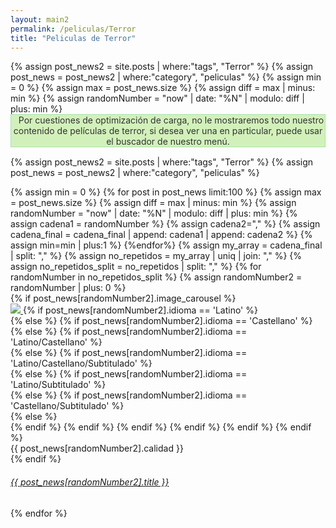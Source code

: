 ```yaml
---
layout: main2
permalink: /peliculas/Terror
title: "Peliculas de Terror"
---
```


<main class="home" id="post" role="main" itemprop="mainContentOfPage" itemscope="itemscope" itemtype="http://schema.org/Blog">
   {% assign post_news2 = site.posts | where:"tags", "Terror" %}
   {% assign post_news = post_news2 | where:"category", "peliculas" %}
     {% assign min = 0 %}
            {% assign max = post_news.size %}
            {% assign diff = max | minus: min %}
            {% assign randomNumber = "now" | date: "%N" | modulo: diff | plus: min %}
		<div id="portada_index" style="display:none;height: 400px;background-image: linear-gradient(0deg, rgb(17, 17, 17) 0%, rgba(0,0,0,0.7175245098039216) 49%, rgba(0,212,255,0) 100%), url({{post_news[randomNumber].image_banner}});background-size: 100% 400px;background-repeat: no-repeat;">
			</div>
	<div align="center" id="info_index" style="display:none;margin: -125px 10px 0 10px; text-align:center;padding-bottom: 15px;line-height:33px">
			<p style="color:white;    font-size: 35px;
			padding: 10px 10px 0px 10px;">{{post_news[randomNumber].title}}</p>
			<p style="color:white;font-size: 14px;
			padding-left: 10px;
			padding-right: 10px;">{{post_news[randomNumber].genero}}</p>
						<div class="col-lg-12" style="margin-top: 10px;">
								<a onclick="mostrar()" style="border-radius: 5px;
								background: white;
								color: black;
								font-size: 12px;
								margin-left: 0px;
								position: unset;
								padding: 3px 15px;" class="header-video__play-trigger2" href="{{ post_news[randomNumber].url | prepend: site.baseurl }}"><i class="fas fa-play" style="padding-right: 5px;"></i> Ver Ahora</a>
									<i class="fas fa-exclamation-circle" style="    padding-left: 25px;padding-right: 5px;color:white"></i>
									<span style="color:white">Información</span>
					</div>
    </div>
 <div cold-md="12">
     <div class="row message_k" style="margin-bottom: 15px;"><div class="alert alert-danger" style="text-align:center; margin-bottom: 0; border-radius: 0; background-color: #d2f1ba; color: #333; border: 1px solid #abe2ad; "><i class="fa fa-exclamation-circle mr5" style="padding-right: 10px;"></i> Por cuestiones de optimización de carga, no le mostraremos todo nuestro contenido de películas de terror, si desea ver una en particular, puede usar el buscador de nuestro menú.</div></div>
  </div>
  
   {% assign post_news2 = site.posts | where:"tags", "Terror" %}
   {% assign post_news = post_news2 | where:"category", "peliculas" %}
    <div id="grid" class="row flex-grid">
       {% assign min = 0 %}
			{% for post in post_news limit:100 %}
					{% assign max = post_news.size %}
					{% assign diff = max | minus: min %}
					{% assign randomNumber = "now" | date: "%N" | modulo: diff | plus: min %}
					{% assign cadena1 = randomNumber %}
					{% assign cadena2="," %}
					{% assign cadena_final = cadena_final | append: cadena1 | append: cadena2   %}
					{% assign min=min | plus:1 %}
			{%endfor%}
			{% assign my_array = cadena_final | split: "," %}
			{% assign no_repetidos = my_array | uniq | join: "," %}
			{% assign no_repetidos_split = no_repetidos | split: "," %}
			    {% for randomNumber in no_repetidos_split %}
	     	        {% assign randomNumber2 = randomNumber | plus: 0 %}
					 <article   class="box-item col-xs-4 col-sm-3 col-md-2 col-lg-2" itemscope="itemscope" itemtype="http://schema.org/BlogPosting" itemprop="blogPost">
                                <div class="box">
                                <div class="box-body">
                                    {% if post_news[randomNumber2].image_carousel %}
                                        <div class="cover">
                                            <a onclick="mostrar()" href="{{ post_news[randomNumber2].url | prepend: site.baseurl }}">
                                            <img src="../../assets/img/placeholder-min.png" data-url="{{ post_news[randomNumber2].image_carousel }}" class="preload">
                                            </a>
                                         	{% if post_news[randomNumber2].idioma == 'Latino' %}
														<div class="latino" title="Audio Latino"></div>
												{% else %}
														{% if post_news[randomNumber2].idioma == 'Castellano' %}
														<div class="castellano" title="Audio Castellano"></div>
														{% else %}
														{% if post_news[randomNumber2].idioma == 'Latino/Castellano' %}
														<div class="latino-castellano" title="Audio Latino y Castellano"></div>
														{% else %}
														{% if post_news[randomNumber2].idioma == 'Latino/Castellano/Subtitulado' %}
														<div class="latino-castellano-subtitulado" title="Audio Latino, Castellano y Subtitulado"></div>
														{% else %}
														{% if post_news[randomNumber2].idioma == 'Latino/Subtitulado' %}
														<div class="latino-subtitulado" title="Audio Latino y Subtitulado"></div>
														{% else %}
														{% if post_news[randomNumber2].idioma == 'Castellano/Subtitulado' %}
														<div class="castellano-subtitulado" title="Audio Castellano y Subtitulado"></div>
														{% else %}
														<div class="subtitulado" title="Audio Subtitulado"></div>
														{% endif %}
														{% endif %}
														{% endif %}
														{% endif %}
														{% endif %}
												    {% endif %}
                                            <div class="titulo"> {{ post_news[randomNumber2].calidad }} </div>
                                        </div>
                                    {% endif %}
                                    <div class="box-info">
                                        <div class="w3l-movie-text">
                                            <h6>
                                                <a onclick="mostrar()" class="post-link" href="{{ post_news[randomNumber2].url | prepend: site.baseurl }}">
                                                        {{ post_news[randomNumber2].title }}
                                                </a>
                                            </h6>
                                        </div>
                                    </div>
                                </div>
                                </div>
                     </article>
					 {% endfor %}
    </div>


</main>